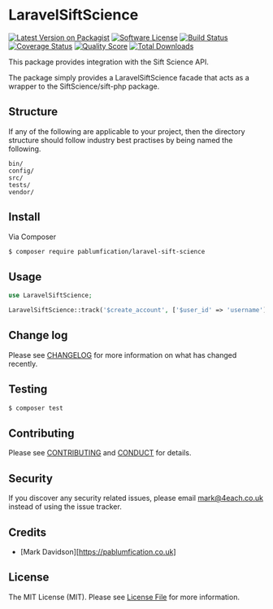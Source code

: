 # LaravelSiftScience

[![Latest Version on Packagist][ico-version]][link-packagist]
[![Software License][ico-license]](LICENSE.md)
[![Build Status][ico-travis]][link-travis]
[![Coverage Status][ico-scrutinizer]][link-scrutinizer]
[![Quality Score][ico-code-quality]][link-code-quality]
[![Total Downloads][ico-downloads]][link-downloads]

This package provides integration with the Sift Science API. 

The package simply provides a LaravelSiftScience facade that acts as a wrapper to the SiftScience/sift-php package.

## Structure

If any of the following are applicable to your project, then the directory structure should follow industry best practises by being named the following.

```
bin/        
config/
src/
tests/
vendor/
```


## Install

Via Composer

``` bash
$ composer require pablumfication/laravel-sift-science
```

## Usage

``` php
use LaravelSiftScience;

LaravelSiftScience::track('$create_account', ['$user_id' => 'username']);
```

## Change log

Please see [CHANGELOG](CHANGELOG.md) for more information on what has changed recently.

## Testing

``` bash
$ composer test
```

## Contributing

Please see [CONTRIBUTING](CONTRIBUTING.md) and [CONDUCT](CONDUCT.md) for details.

## Security

If you discover any security related issues, please email mark@4each.co.uk instead of using the issue tracker.

## Credits

- [Mark Davidson][https://pablumfication.co.uk]

## License

The MIT License (MIT). Please see [License File](LICENSE.md) for more information.

[ico-version]: https://img.shields.io/packagist/v/pablumfication/laravel-sift-science.svg?style=flat-square
[ico-license]: https://img.shields.io/badge/license-MIT-brightgreen.svg?style=flat-square
[ico-travis]: https://img.shields.io/travis/pablumfication/laravel-sift-science/master.svg?style=flat-square
[ico-scrutinizer]: https://img.shields.io/scrutinizer/coverage/g/pablumfication/laravel-sift-science.svg?style=flat-square
[ico-code-quality]: https://img.shields.io/scrutinizer/g/pablumfication/laravel-sift-science.svg?style=flat-square
[ico-downloads]: https://img.shields.io/packagist/dt/pablumfication/laravel-sift-science.svg?style=flat-square

[link-packagist]: https://packagist.org/packages/pablumfication/laravel-sift-science
[link-travis]: https://travis-ci.org/pablumfication/laravel-sift-science
[link-scrutinizer]: https://scrutinizer-ci.com/g/pablumfication/laravel-sift-science/code-structure
[link-code-quality]: https://scrutinizer-ci.com/g/pablumfication/laravel-sift-science
[link-downloads]: https://packagist.org/packages/pablumfication/laravel-sift-science
[link-author]: https://github.com/pablumfication
[link-contributors]: ../../contributors

